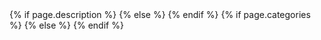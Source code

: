 <!DOCTYPE html>
<!--[if lt IE 7]>      <html class="no-js lt-ie9 lt-ie8 lt-ie7"> <![endif]-->
<!--[if IE 7]>         <html class="no-js lt-ie9 lt-ie8"> <![endif]-->
<!--[if IE 8]>         <html class="no-js lt-ie9"> <![endif]-->
<!--[if gt IE 8]><!-->
<html class="no-js" lang="en">
<!--<![endif]-->
  <head>
    <meta charset="utf-8">
    <meta http-equiv="X-UA-Compatible" content="IE=edge">
    <meta name="HandheldFriendly" content="True">
    <meta name="MobileOptimized" content="320">
    <meta name="viewport" content="width=device-width, initial-scale=1">
    <meta http-equiv="cleartype" content="on">    
     <title>{{ site.name }} | {{ page.title }}</title>
	 {% if page.description %}
	 <meta name="description" content="{{page.description}}" />
	 {% else %}
	<meta name="description" content="{{site.description}}" />
	{% endif %}	
	{% if page.categories %}
	<meta name="keywords" content="{{page.categories | join: ','}},{{page.title}}" />
	{% else %}
	<meta name="keywords" content="{{site.keywords | join: ','}},{{page.title}}" />
	{% endif %} 
	 <link type="text/plain" rel="author" href="/humans.txt">
    <link rel="shortcut icon" href="/favicon.png">
	<link href="//fonts.googleapis.com" rel="dns-prefetch">
	<link href="//www.google-analytics.com" rel="dns-prefetch">
	<link href="//code.jquery.com" rel="dns-prefetch">
	<!-- Fonts -->
	<link href="http://fonts.googleapis.com/css?family=Open+Sans:400,300,400italic,300italic,700" rel="stylesheet" type="text/css"> 
	<link href="//netdna.bootstrapcdn.com/font-awesome/4.0.3/css/font-awesome.min.css" rel="stylesheet" type="text/css">	
    <link rel="stylesheet" href="/css/foundation.min.css">
    <link rel="stylesheet" href="/css/main.min.css">
	<script src="http://cdnjs.cloudflare.com/ajax/libs/modernizr/2.7.1/modernizr.min.js"></script>
	 <script>window.Modernizr || document.write('<script src="/js/vendor/modernizr.js"><\/script>')</script>
	<!--[if (gte IE 6)&(lte IE 8)]>
	  <script type="text/javascript" src="js/vendor/selectivizr.min.js"></script>
	  <noscript><link rel="stylesheet" href="/css/lt-ie9.min.css" /></noscript>
	<![endif]-->
  </head>
  <body>
          <!--[if lt IE 8]>
            <p class="browsehappy">You are using an <strong>outdated</strong> browser. Please <a href="http://browsehappy.com/">upgrade your browser</a> to improve your experience.</p>
        <![endif]-->
